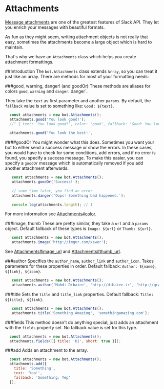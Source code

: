 # Attachments
[Message attachments](https://api.slack.com/docs/attachments) are one of the greatest features of Slack API. They let you enrich your messages with beautiful formats.
 
 As fun as they might seem, writing attachment objects is not really that easy, sometimes the attachments become a large object which is hard to maintain.
 
 That's why we have an `Attachments` class which helps you create attachment formattings.
 
##Introduction
 The `bot.Attachments` class extends `Array`, so you can treat it just like an array.
 There are methods for most of your formatting needs:
 
 ###good, warning, danger! (and goodOr)
 These methods are aliases for colors `good`, `warning` and `danger`. danger`.
 
 They take the `text` as first parameter and another `params`. By default, the `fallback` value is set to something like: `Good: ${text}`.
 
 ```javascript
   const attachments = new bot.Attachments();
   attachments.good('You look good!');
   //^ { text: 'You look good!', color: 'good', fallback: 'Good: You look good!' }
   
   attachments.good('You look the best!', 
 ```
 
 ####goodOr
 You might wonder what this does. Sometimes you want your bot to either send a success message or show the errors.
 In these cases, you would have to check for some conditions, add errors, and if no error is found, you specify a success message. To make this easier, you can specify a `goodOr` message which is automatically removed if you add another attachment afterwards.
 
 ```javascript
    const attachments = new bot.Attachments();
    attachments.goodOr('Success!');
    
    // some time later, you find an error
    attachments.danger('Oops! Something bad happened.');
    
    console.log(attachments.length); // 1
 ```
 
 For more information see [Attachments#color](https://api.slack.com/docs/attachments#color).
 
 ###image, thumb
 These are pretty similar, they take a `url` and a `params` object.
 Default fallback of these types is `Image: ${url}` or `Thumb: ${url}`.
 
```javascript
   const attachments = new bot.Attachments();
   attachments.image('http://imgur.com/xswer');
```

See [Attachments#image_url](https://api.slack.com/docs/attachments#image_url) and [Attachments#thumb_url](https://api.slack.com/docs/attachments#thumb_url).

###author
Specifies the `author_name`, `author_link` and `author_icon`. Takes parameters for these properties in order.
Default fallback: `Author: ${name}, ${link}, ${icon}`.

```javascript
   const attachments = new bot.Attachments();
   attachments.author('Mahdi Dibaiee', 'http://dibaiee.ir', 'http://gravatar.com/...');
```

###title
Sets the `title` and `title_link` properties.
Default fallback: `Title: ${title}, ${link}`.

```javascript
   const attachments = new bot.Attachments();
   attachments.title('Something Amazing', 'somethingamazing.com');
```

###fields
This method doesn't do anything special, just adds an attachment with the `fields` property set.
No fallback value is set for this type.

```javascript
  const attachments = new bot.Attachments();
  attachments.fields([{ title: 'Hi', short: true }]);
```

###add
Adds an attachment to the array.

```javascript
  const attachments = new bot.Attachments();
  attachments.add({
    title: 'Something',
    text: 'Yep!',
    fallback: 'Something, Yep'
  });
```